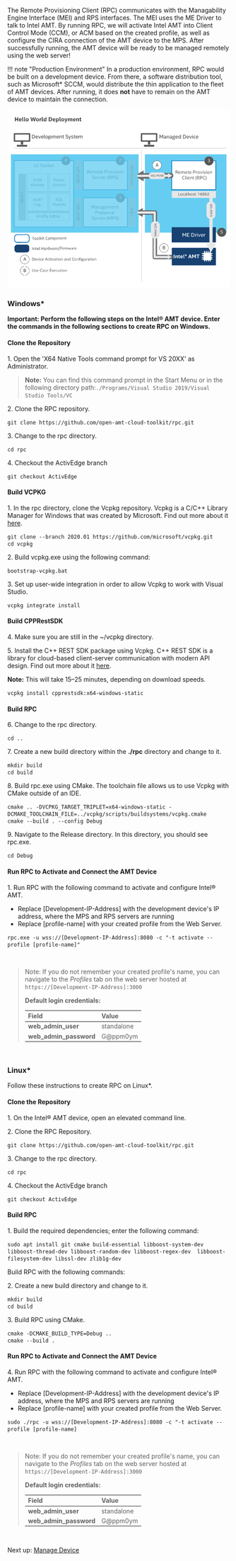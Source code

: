 The Remote Provisioning Client (RPC) communicates with the Managability Engine Interface (MEI) and RPS interfaces. The MEI uses the ME Driver to talk to Intel AMT. By running RPC, we will activate Intel AMT into Client Control Mode (CCM), or ACM based on the created profile, as well as configure the CIRA connection of the AMT device to the MPS. After successfully running, the AMT device will be ready to be managed remotely using the web server!

!!! note "Production Environment"
        In a production environment, RPC would be built on a development device. From there, a software distribution tool, such as Microsoft\* SCCM, would distribute the thin application to the fleet of AMT devices.  After running, it does **not** have to remain on the AMT device to maintain the connection.

[![RPC](../assets/images/RPC_Overview.png)](../assets/images/RPC_Overview.png)

### Windows*

**Important: Perform the following steps on the Intel&reg; AMT device. Enter the commands in the following sections to create RPC on Windows.**

#### Clone the Repository

1\. Open the 'X64 Native Tools command prompt for VS 20XX' as Administrator.

>**Note:** You can find this command prompt in the Start Menu or in the following directory path:```./Programs/Visual Studio 2019/Visual Studio Tools/VC```

2\. Clone the RPC repository.

```
git clone https://github.com/open-amt-cloud-toolkit/rpc.git
```

3\. Change to the rpc directory.

```
cd rpc
```

4\. Checkout the ActivEdge branch

```
git checkout ActivEdge
```

#### Build VCPKG


1\. In the rpc directory, clone the Vcpkg repository. Vcpkg is a C/C++ Library Manager for Windows that was created by Microsoft.  Find out more about it [here](https://github.com/microsoft/vcpkg).

```
git clone --branch 2020.01 https://github.com/microsoft/vcpkg.git
cd vcpkg
```

2\. Build vcpkg.exe using the following command:

```
bootstrap-vcpkg.bat
```
    
3\. Set up user-wide integration in order to allow Vcpkg to work with Visual Studio. 

```
vcpkg integrate install
```

#### Build CPPRestSDK

4\. Make sure you are still in the ~/vcpkg directory.

5\. Install the C++ REST SDK package using Vcpkg. C++ REST SDK is a library for cloud-based client-server communication with modern API design.  Find out more about it [here](https://github.com/microsoft/cpprestsdk).

**Note:** This will take 15–25 minutes, depending on download speeds.

```
vcpkg install cpprestsdk:x64-windows-static
```

#### Build RPC

6\. Change to the rpc directory.

```
cd ..
```

7\. Create a new build directory within the **./rpc** directory and change to it.

```
mkdir build
cd build
```

8\. Build rpc.exe using CMake.  The toolchain file allows us to use Vcpkg with CMake outside of an IDE.

```
cmake .. -DVCPKG_TARGET_TRIPLET=x64-windows-static -DCMAKE_TOOLCHAIN_FILE=../vcpkg/scripts/buildsystems/vcpkg.cmake
cmake --build . --config Debug
```

9\. Navigate to the Release directory. In this directory, you should see rpc.exe.

```
cd Debug
```

#### Run RPC to Activate and Connect the AMT Device

1\. Run RPC with the following command to activate and configure Intel&reg; AMT.

- Replace [Development-IP-Address] with the development device's IP address, where the MPS and RPS servers are running
- Replace [profile-name] with your created profile from the Web Server.

```
rpc.exe -u wss://[Development-IP-Address]:8080 -c "-t activate --profile [profile-name]"
```

<br>

>Note: If you do not remember your created profile's name, you can navigate to the *Profiles* tab on the web server hosted at `https://[Development-IP-Address]:3000`
>
>**Default login credentials:**
>
>| Field       |  Value    |
>| :----------- | :-------------- |
>| **web_admin_user**| standalone |
>| **web_admin_password**| G@ppm0ym |


<br>

### Linux*

Follow these instructions to create RPC on Linux&ast;.

#### Clone the Repository

1\. On the Intel&reg; AMT device, open an elevated command line.

2\. Clone the RPC Repository.

```
git clone https://github.com/open-amt-cloud-toolkit/rpc.git
```

3\. Change to the rpc directory.

```
cd rpc
```

4\. Checkout the ActivEdge branch

```
git checkout ActivEdge
```

#### Build RPC

1\. Build the required dependencies; enter the following command:

```
sudo apt install git cmake build-essential libboost-system-dev libboost-thread-dev libboost-random-dev libboost-regex-dev  libboost-filesystem-dev libssl-dev zlib1g-dev
```

Build RPC with the following commands:

2\. Create a new build directory and change to it.

```
mkdir build
cd build
```

3\. Build RPC using CMake.

```
cmake -DCMAKE_BUILD_TYPE=Debug ..
cmake --build .
```

#### Run RPC to Activate and Connect the AMT Device

4\. Run RPC with the following command to activate and configure Intel&reg; AMT.

- Replace [Development-IP-Address] with the development device's IP address, where the MPS and RPS servers are running
- Replace [profile-name] with your created profile from the Web Server.

```
sudo ./rpc -u wss://[Development-IP-Address]:8080 -c "-t activate --profile [profile-name]
```

<br>

>Note: If you do not remember your created profile's name, you can navigate to the *Profiles* tab on the web server hosted at `https://[Development-IP-Address]:3000`
>
>**Default login credentials:**
>
>| Field       |  Value    |
>| :----------- | :-------------- |
>| **web_admin_user**| standalone |
>| **web_admin_password**| G@ppm0ym |


<br>

Next up: [Manage Device](../General/manageDevice.md)
